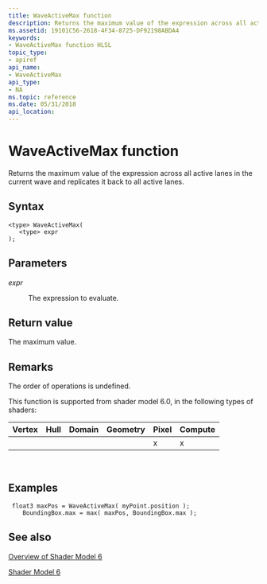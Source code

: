 ```yaml
---
title: WaveActiveMax function
description: Returns the maximum value of the expression across all active lanes in the current wave and replicates it back to all active lanes.
ms.assetid: 19101C56-2618-4F34-8725-DF92198ABDA4
keywords:
- WaveActiveMax function HLSL
topic_type:
- apiref
api_name:
- WaveActiveMax
api_type:
- NA
ms.topic: reference
ms.date: 05/31/2018
api_location: 
---
```


# WaveActiveMax function

Returns the maximum value of the expression across all active lanes in the current wave and replicates it back to all active lanes.

## Syntax

``` syntax
<type> WaveActiveMax(
   <type> expr
);
```

## Parameters

<dl> <dt>

*expr* 
</dt> <dd>

The expression to evaluate.

</dd> </dl>

## Return value

The maximum value.

## Remarks

The order of operations is undefined.

This function is supported from shader model 6.0, in the following types of shaders:



| Vertex | Hull | Domain | Geometry | Pixel | Compute |
|--------|------|--------|----------|-------|---------|
|        |      |        |          | x     | x       |



 

## Examples

``` syntax
 float3 maxPos = WaveActiveMax( myPoint.position );
    BoundingBox.max = max( maxPos, BoundingBox.max );
```

## See also

<dl> <dt>

[Overview of Shader Model 6](hlsl-shader-model-6-0-features-for-direct3d-12.md)
</dt> <dt>

[Shader Model 6](shader-model-6-0.md)
</dt> </dl>

 

 




